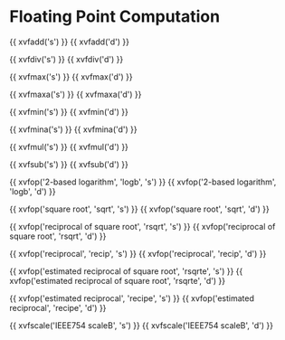 # Floating Point Computation

{{ xvfadd('s') }}
{{ xvfadd('d') }}

{{ xvfdiv('s') }}
{{ xvfdiv('d') }}

{{ xvfmax('s') }}
{{ xvfmax('d') }}

{{ xvfmaxa('s') }}
{{ xvfmaxa('d') }}

{{ xvfmin('s') }}
{{ xvfmin('d') }}

{{ xvfmina('s') }}
{{ xvfmina('d') }}

{{ xvfmul('s') }}
{{ xvfmul('d') }}

{{ xvfsub('s') }}
{{ xvfsub('d') }}

{{ xvfop('2-based logarithm', 'logb', 's') }}
{{ xvfop('2-based logarithm', 'logb', 'd') }}

{{ xvfop('square root', 'sqrt', 's') }}
{{ xvfop('square root', 'sqrt', 'd') }}

{{ xvfop('reciprocal of square root', 'rsqrt', 's') }}
{{ xvfop('reciprocal of square root', 'rsqrt', 'd') }}

{{ xvfop('reciprocal', 'recip', 's') }}
{{ xvfop('reciprocal', 'recip', 'd') }}

{{ xvfop('estimated reciprocal of square root', 'rsqrte', 's') }}
{{ xvfop('estimated reciprocal of square root', 'rsqrte', 'd') }}

{{ xvfop('estimated reciprocal', 'recipe', 's') }}
{{ xvfop('estimated reciprocal', 'recipe', 'd') }}

{{ xvfscale('IEEE754 scaleB', 's') }}
{{ xvfscale('IEEE754 scaleB', 'd') }}
